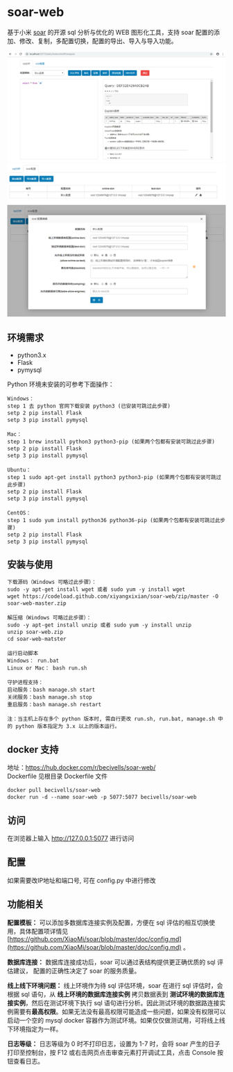 # soar-web
基于小米 [soar](https://github.com/XiaoMi/soar) 的开源 sql 分析与优化的 WEB 图形化工具，支持 soar 配置的添加、修改、复制，多配置切换，配置的导出、导入与导入功能。

![soar](https://raw.githubusercontent.com/xiyangxixian/soar-web/master/doc/img/example-1.png?v=2)
![soar](https://raw.githubusercontent.com/xiyangxixian/soar-web/master/doc/img/example-2.png?v=2)
![soar](https://raw.githubusercontent.com/xiyangxixian/soar-web/master/doc/img/example-3.png?v=1)

## 环境需求
* python3.x
* Flask
* pymysql

Python 环境未安装的可参考下面操作：
```
Windows：
step 1 去 python 官网下载安装 python3 (已安装可跳过此步骤)
setp 2 pip install Flask
setp 3 pip install pymysql

Mac：
step 1 brew install python3 python3-pip (如果两个包都有安装可跳过此步骤)
setp 2 pip install Flask
setp 3 pip install pymysql

Ubuntu：
step 1 sudo apt-get install python3 python3-pip (如果两个包都有安装可跳过此步骤)
setp 2 pip install Flask
setp 3 pip install pymysql

CentOS：
step 1 sudo yum install python36 python36-pip (如果两个包都有安装可跳过此步骤)
setp 2 pip install Flask
setp 3 pip install pymysql
```

## 安装与使用
```
下载源码（Windows 可略过此步骤）：
sudo -y apt-get install wget 或者 sudo yum -y install wget 
wget https://codeload.github.com/xiyangxixian/soar-web/zip/master -O soar-web-master.zip

解压缩（Windows 可略过此步骤）：
sudo -y apt-get install unzip 或者 sudo yum -y install unzip 
unzip soar-web.zip
cd soar-web-matster

运行启动脚本
Windows： run.bat
Linux or Mac： bash run.sh

守护进程支持：
启动服务：bash manage.sh start
关闭服务：bash manage.sh stop
重启服务：bash manage.sh restart

注：当主机上存在多个 python 版本时, 需自行更改 run.sh, run.bat, manage.sh 中的 python 版本指定为 3.x 以上的版本运行。
```

## docker 支持
地址：https://hub.docker.com/r/becivells/soar-web/   
Dockerfile 见根目录 Dockerfile 文件
```
docker pull becivells/soar-web
docker run -d --name soar-web -p 5077:5077 becivells/soar-web
```

## 访问
在浏览器上输入 http://127.0.0.1:5077 进行访问

## 配置
如果需要改IP地址和端口号, 可在 config.py 中进行修改

## 功能相关
**配置模板：** 可以添加多数据库连接实例及配置，方便在 sql 评估的相互切换使用，具体配置项详情见[https://github.com/XiaoMi/soar/blob/master/doc/config.md](https://github.com/XiaoMi/soar/blob/master/doc/config.md) 。

**数据库连接：** 数据库连接成功后，soar 可以通过表结构提供更正确优质的 sql 评估建议， 配置的正确性决定了 soar 的服务质量。

**线上线下环境问题：** 线上环境作为待 sql 评估环境，soar 在进行 sql 评估时，会根据 sql 语句，从 **线上环境的数据库连接实例** 拷贝数据表到 **测试环境的数据库连接实例**，然后在测试环境下执行 sql 语句进行分析。因此测试环境的数据路连接实例需要有**最高权限**。如果无法没有最高权限可能造成一些问题，如果没有权限可以启动一个空的 mysql docker 容器作为测试环境。如果仅仅做测试用，可将线上线下环境指定为一样。

**日志等级：** 日志等级为 0 时不打印日志，设置为 1-7 时，会将 soar 产生的日子打印至控制台，按 F12 或右击网页点击审查元素打开调试工具，点击 Console 按钮查看日志。
